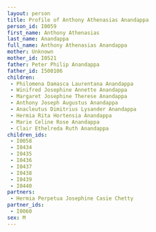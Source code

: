 ```yaml
---
layout: person
title: Profile of Anthony Athenasias Anandappa
person_id: I0059
first_name: Anthony Athenasias
last_name: Anandappa
full_name: Anthony Athenasias Anandappa
mother: Unknown
mother_id: I0521
father: Peter Philip Anandappa
father_id: I500106
children:
 - Philomena Damasca Laurentana Anandappa
 - Winifred Josephine Annette Anandappa
 - Margaret Josephine Therese Anandappa
 - Anthony Joseph Augustus Anandappa
 - Anacleutus Dimitrius Lysander Anandappa
 - Hermia Rita Hortensia Anandappa
 - Marie Celine Rose Anandappa
 - Clair Ethelreda Ruth Anandappa
children_ids:
 - I0058
 - I0434
 - I0435
 - I0436
 - I0437
 - I0438
 - I0439
 - I0440
partners:
 - Hermia Perpetua Josephine Casie Chetty
partner_ids:
 - I0060
sex: M
---
```


